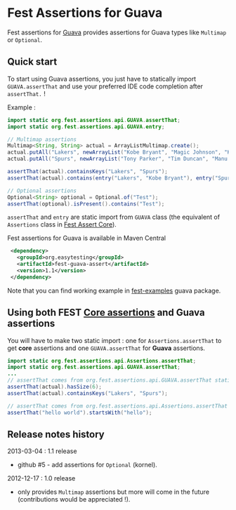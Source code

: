 Fest Assertions for Guava
=========================

Fest assertions for [Guava](http://code.google.com/p/guava-libraries/) provides assertions for Guava types like `Multimap` or `Optional`.

## Quick start

To start using Guava assertions, you just have to statically import `GUAVA.assertThat` and use your preferred IDE code completion after `assertThat.` !

Example : 

```java
import static org.fest.assertions.api.GUAVA.assertThat;
import static org.fest.assertions.api.GUAVA.entry;

// Multimap assertions
Multimap<String, String> actual = ArrayListMultimap.create();
actual.putAll("Lakers", newArrayList("Kobe Bryant", "Magic Johnson", "Kareem Abdul Jabbar"));
actual.putAll("Spurs", newArrayList("Tony Parker", "Tim Duncan", "Manu Ginobili"));

assertThat(actual).containsKeys("Lakers", "Spurs");
assertThat(actual).contains(entry("Lakers", "Kobe Bryant"), entry("Spurs", "Tim Duncan"));

// Optional assertions
Optional<String> optional = Optional.of("Test");
assertThat(optional).isPresent().contains("Test");
```

`assertThat` and `entry` are static import from `GUAVA` class (the equivalent of `Assertions` class in [Fest Assert Core](https://github.com/alexruiz/fest-assert-2.x/wiki)).

Fest assertions for Guava is available in Maven Central

```xml
 <dependency>
   <groupId>org.easytesting</groupId>
   <artifactId>fest-guava-assert</artifactId>
   <version>1.1</version>
 </dependency>
```

Note that you can find working example in [fest-examples](https://github.com/joel-costigliola/fest-examples/tree/master/src/test/java/org/fest/assertions/examples/guava) guava package.

## Using both FEST [Core assertions](https://github.com/alexruiz/fest-assert-2.x/wiki) and Guava assertions

You will have to make two static import : one for `Assertions.assertThat` to get **core** assertions and one `GUAVA.assertThat` for **Guava** assertions.

```java
import static org.fest.assertions.api.Assertions.assertThat;
import static org.fest.assertions.api.GUAVA.assertThat;
...
// assertThat comes from org.fest.assertions.api.GUAVA.assertThat static import
assertThat(actual).hasSize(6);
assertThat(actual).containsKeys("Lakers", "Spurs");

// assertThat comes from org.fest.assertions.api.Assertions.assertThat static import
assertThat("hello world").startsWith("hello");
```

## Release notes history
 
2013-03-04 : 1.1 release 
* github #5 - add assertions for `Optional` (kornel).

2012-12-17 : 1.0 release
* only provides `Multimap` assertions but more will come in the future (contributions would be appreciated !).

